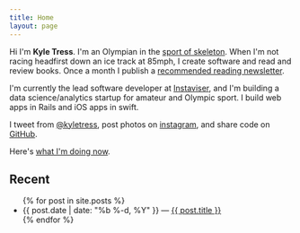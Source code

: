 ```yaml
---
title: Home
layout: page
---
```


Hi I'm **Kyle Tress**. I'm an Olympian in the [sport of skeleton](/skeleton). When I'm not racing headfirst down an ice track at 85mph, I create software and read and review books. Once a month I publish a [recommended reading newsletter]().

I'm currently the lead software developer at [Instaviser](http://www.instaviser.com), and I'm building a data science/analytics startup for amateur and Olympic sport. I build web apps in Rails and iOS apps in swift.

I tweet from [@kyletress](https://www.twitter.com/kyletress), post photos on [instagram](https://www.instagram.com/kyletress), and share code on [GitHub](https://www.github.com/kyletress).

Here's [what I'm doing now](/now).

  <h2>Recent</h2>
  <ul class="post-list">
    {% for post in site.posts %}
      <li>
        <span class="post-meta">{{ post.date | date: "%b %-d, %Y" }} &mdash; </span>
          <a class="post-link" href="{{ post.url | prepend: site.baseurl }}">{{ post.title }}</a>
      </li>
    {% endfor %}
  </ul>
